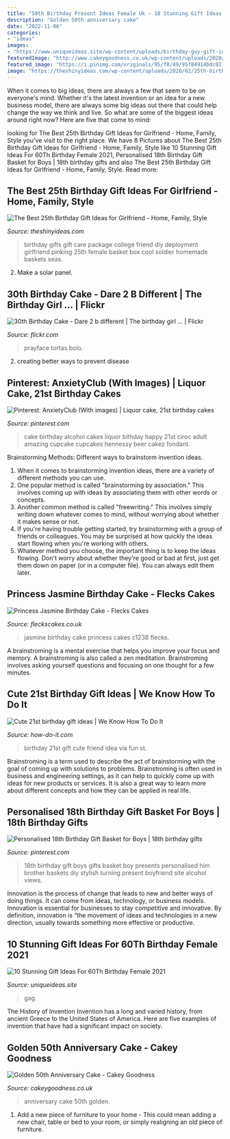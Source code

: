 ```yaml
---
title: "50th Birthday Present Ideas Female Uk ~ 10 Stunning Gift Ideas For 60th Birthday Female 2021"
description: "Golden 50th anniversary cake"
date: "2022-11-06"
categories:
- "ideas"
images:
- "https://www.uniqueideas.site/wp-content/uploads/birthday-guy-gift-ideas-diy-crafts-that-i-love-pinterest-1.jpg"
featuredImage: "http://www.cakeygoodness.co.uk/wp-content/uploads/2020/08/floral-50th-anniversary-cake-10.jpg"
featured_image: "https://i.pinimg.com/originals/95/f8/49/95f84914bdc017c99d0331d50a6e54b0.jpg"
image: "https://theshinyideas.com/wp-content/uploads/2020/02/25th-birthday-gift-ideas-for-girlfriend-beautiful-pinking-of-you-care-package-female-sol-r-on-deployment-of-25th-birthday-gift-ideas-for-girlfriend-scaled.jpg"
---
```



When it comes to big ideas, there are always a few that seem to be on everyone's mind. Whether it's the latest invention or an idea for a new business model, there are always some big ideas out there that could help change the way we think and live. So what are some of the biggest ideas around right now? Here are five that come to mind: 

	

		
looking for The Best 25th Birthday Gift Ideas for Girlfriend - Home, Family, Style you've visit to the right place. We have 8 Pictures about The Best 25th Birthday Gift Ideas for Girlfriend - Home, Family, Style like 10 Stunning Gift Ideas For 60Th Birthday Female 2021, Personalised 18th Birthday Gift Basket for Boys | 18th birthday gifts and also The Best 25th Birthday Gift Ideas for Girlfriend - Home, Family, Style. Read more:
		
    
## The Best 25th Birthday Gift Ideas For Girlfriend - Home, Family, Style

<img loading=lazy src="https://theshinyideas.com/wp-content/uploads/2020/02/25th-birthday-gift-ideas-for-girlfriend-beautiful-pinking-of-you-care-package-female-sol-r-on-deployment-of-25th-birthday-gift-ideas-for-girlfriend-scaled.jpg" onerror="this.onerror=null;this.src='https://tse4.mm.bing.net/th?id=OIP.qHyrIkM0BkhWIO-JiidtKgHaJ4&amp;pid=15.1';" alt="The Best 25th Birthday Gift Ideas for Girlfriend - Home, Family, Style">

_Source: theshinyideas.com_

>birthday gifts gift care package college friend diy deployment girlfriend pinking 25th female basket box cool soldier homemade baskets seas. 

	

2. Make a solar panel.

    
## 30th Birthday Cake - Dare 2 B Different | The Birthday Girl … | Flickr

<img loading=lazy src="https://c1.staticflickr.com/5/4066/4298477636_af8af5ea6b_b.jpg" onerror="this.onerror=null;this.src='https://tse3.mm.bing.net/th?id=OIP.xOeoTrSlyaubjqJGRXsQMwHaJ4&amp;pid=15.1';" alt="30th Birthday Cake - Dare 2 b different | The birthday girl … | Flickr">

_Source: flickr.com_

>prayface tortas bolo. 

	

2. creating better ways to prevent disease 

    
## Pinterest: AnxietyClub (With Images) | Liquor Cake, 21st Birthday Cakes

<img loading=lazy src="https://i.pinimg.com/originals/95/f8/49/95f84914bdc017c99d0331d50a6e54b0.jpg" onerror="this.onerror=null;this.src='https://tse3.mm.bing.net/th?id=OIP.9Se0cvuYs5MNSVuCL4fnZAHaNd&amp;pid=15.1';" alt="Pinterest: AnxietyClub (With images) | Liquor cake, 21st birthday cakes">

_Source: pinterest.com_

>cake birthday alcohol cakes liquor bithday happy 21st ciroc adult amazing cupcake cupcakes hennessy beer cakez fondant. 

	

Brainstorming Methods: Different ways to brainstorm invention ideas.
1. When it comes to brainstorming invention ideas, there are a variety of different methods you can use.
2. One popular method is called "brainstorming by association." This involves coming up with ideas by associating them with other words or concepts.
3. Another common method is called "freewriting." This involves simply writing down whatever comes to mind, without worrying about whether it makes sense or not.
4. If you're having trouble getting started, try brainstorming with a group of friends or colleagues. You may be surprised at how quickly the ideas start flowing when you're working with others.
5. Whatever method you choose, the important thing is to keep the ideas flowing. Don't worry about whether they're good or bad at first, just get them down on paper (or in a computer file). You can always edit them later.

    
## Princess Jasmine Birthday Cake - Flecks Cakes

<img loading=lazy src="https://fleckscakes.co.uk/wp-content/uploads/2015/12/C1238-720x720.jpg" onerror="this.onerror=null;this.src='https://tse1.mm.bing.net/th?id=OIP.7plhhIX17cnWYtrsRsO9eQHaHa&amp;pid=15.1';" alt="Princess Jasmine Birthday Cake - Flecks Cakes">

_Source: fleckscakes.co.uk_

>jasmine birthday cake princess cakes c1238 flecks. 

	

A brainstroming is a mental exercise that helps you improve your focus and memory. A brainstroming is also called a zen meditation. Brainstroming involves asking yourself questions and focusing on one thought for a few minutes.

    
## Cute 21st Birthday Gift Ideas | We Know How To Do It

<img loading=lazy src="https://s-media-cache-ak0.pinimg.com/736x/2f/c4/fb/2fc4fb287006dbdff03889edab7f7a8b--st-birthday-ideas-for-best-friend-birthday-fun.jpg" onerror="this.onerror=null;this.src='https://tse1.mm.bing.net/th?id=OIP.ZYeJ83qr-f_c2zWOPtDFWAHaNK&amp;pid=15.1';" alt="Cute 21st birthday gift ideas | We Know How To Do It">

_Source: how-do-it.com_

>birthday 21st gift cute friend idea via fun st. 

	

Brainstroming is a term used to describe the act of brainstorming with the goal of coming up with solutions to problems. Brainstroming is often used in business and engineering settings, as it can help to quickly come up with ideas for new products or services. It is also a great way to learn more about different concepts and how they can be applied in real life.

    
## Personalised 18th Birthday Gift Basket For Boys | 18th Birthday Gifts

<img loading=lazy src="https://i.pinimg.com/originals/e9/e5/eb/e9e5eb4571c9d7e12c1785a2f7e5a76a.jpg" onerror="this.onerror=null;this.src='https://tse4.mm.bing.net/th?id=OIP.Eid4MKeN8vVL_22VVDX9NwHaE7&amp;pid=15.1';" alt="Personalised 18th Birthday Gift Basket for Boys | 18th birthday gifts">

_Source: pinterest.com_

>18th birthday gift boys gifts basket boy presents personalised him brother baskets diy stylish turning present boyfriend site alcohol views. 

	

Innovation is the process of change that leads to new and better ways of doing things. It can come from ideas, technology, or business models. Innovation is essential for businesses to stay competitive and innovative. By definition, innovation is “the movement of ideas and technologies in a new direction, usually towards something more effective or productive.

    
## 10 Stunning Gift Ideas For 60Th Birthday Female 2021

<img loading=lazy src="https://www.uniqueideas.site/wp-content/uploads/birthday-guy-gift-ideas-diy-crafts-that-i-love-pinterest-1.jpg" onerror="this.onerror=null;this.src='https://tse2.mm.bing.net/th?id=OIP.KPEQCNnzuilcRgGXDM-FGAHaJ4&amp;pid=15.1';" alt="10 Stunning Gift Ideas For 60Th Birthday Female 2021">

_Source: uniqueideas.site_

>gag. 

	

The History of Invention
Invention has a long and varied history, from ancient Greece to the United States of America. Here are five examples of invention that have had a significant impact on society.

    
## Golden 50th Anniversary Cake - Cakey Goodness

<img loading=lazy src="http://www.cakeygoodness.co.uk/wp-content/uploads/2020/08/floral-50th-anniversary-cake-10.jpg" onerror="this.onerror=null;this.src='https://tse2.mm.bing.net/th?id=OIP.4WNySeWnSFbsSbK7OfLG4QHaJ0&amp;pid=15.1';" alt="Golden 50th Anniversary Cake - Cakey Goodness">

_Source: cakeygoodness.co.uk_

>anniversary cake 50th golden. 

	

1. Add a new piece of furniture to your home - This could mean adding a new chair, table or bed to your room, or simply realigning an old piece of furniture.

